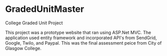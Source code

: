 # GradedUnitMaster
College Graded Unit Project 

This project was a prototype website that ran using ASP.Net MVC. The application used entity framework and incorporated API's from SendGrid,
Google, Twilo, and Paypal. This was the final assessment peice from City of Glasgow College.
